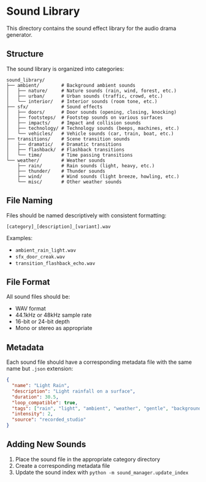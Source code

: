 # Sound Library

This directory contains the sound effect library for the audio drama generator.

## Structure

The sound library is organized into categories:

```
sound_library/
├── ambient/        # Background ambient sounds
│   ├── nature/     # Nature sounds (rain, wind, forest, etc.)
│   ├── urban/      # Urban sounds (traffic, crowd, etc.)
│   └── interior/   # Interior sounds (room tone, etc.)
├── sfx/            # Sound effects
│   ├── doors/      # Door sounds (opening, closing, knocking)
│   ├── footsteps/  # Footstep sounds on various surfaces
│   ├── impacts/    # Impact and collision sounds
│   ├── technology/ # Technology sounds (beeps, machines, etc.)
│   └── vehicles/   # Vehicle sounds (car, train, boat, etc.)
├── transitions/    # Scene transition sounds
│   ├── dramatic/   # Dramatic transitions
│   ├── flashback/  # Flashback transitions
│   └── time/       # Time passing transitions
└── weather/        # Weather sounds
    ├── rain/       # Rain sounds (light, heavy, etc.)
    ├── thunder/    # Thunder sounds
    ├── wind/       # Wind sounds (light breeze, howling, etc.)
    └── misc/       # Other weather sounds
```

## File Naming

Files should be named descriptively with consistent formatting:

```
[category]_[description]_[variant].wav
```

Examples:
- `ambient_rain_light.wav`
- `sfx_door_creak.wav`
- `transition_flashback_echo.wav`

## File Format

All sound files should be:
- WAV format
- 44.1kHz or 48kHz sample rate
- 16-bit or 24-bit depth
- Mono or stereo as appropriate

## Metadata

Each sound file should have a corresponding metadata file with the same name but `.json` extension:

```json
{
  "name": "Light Rain",
  "description": "Light rainfall on a surface",
  "duration": 30.5,
  "loop_compatible": true,
  "tags": ["rain", "light", "ambient", "weather", "gentle", "background"],
  "intensity": 2,
  "source": "recorded_studio"
}
```

## Adding New Sounds

1. Place the sound file in the appropriate category directory
2. Create a corresponding metadata file
3. Update the sound index with `python -m sound_manager.update_index`
